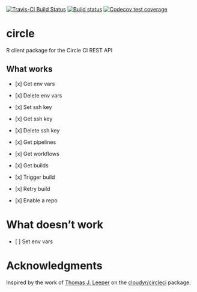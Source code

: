
<!-- badges: start -->

[![Travis-CI Build
Status](https://travis-ci.org/pat-s/circle.svg?branch=master)](https://travis-ci.org/pat-s/circle)
[![Build
status](https://ci.appveyor.com/api/projects/status/r8w1psd0f5r4hs6t/branch/master?svg=true)](https://ci.appveyor.com/project/pat-s/circle/branch/master)
[![Codecov test
coverage](https://codecov.io/gh/pat-s/circle/branch/master/graph/badge.svg)](https://codecov.io/gh/pat-s/circle?branch=master)
<!-- badges: end -->

# circle

R client package for the Circle CI REST API

## What works

  - \[x\] Get env vars

  - \[x\] Delete env vars

  - \[x\] Set ssh key

  - \[x\] Get ssh key

  - \[x\] Delete ssh key

  - \[x\] Get pipelines

  - \[x\] Get workflows

  - \[x\] Get builds

  - \[x\] Trigger build

  - \[x\] Retry build

  - \[x\] Enable a repo

# What doesn’t work

  - \[ \] Set env vars

# Acknowledgments

Inspired by the work of [Thomas J. Leeper](https://github.com/leeper) on
the [cloudyr/circleci](https://github.com/cloudyr/circleci) package.

